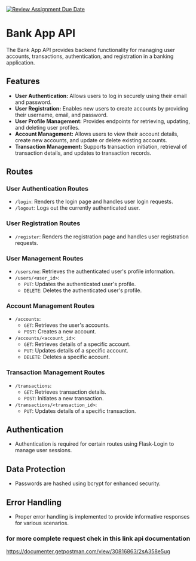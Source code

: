[![Review Assignment Due Date](https://classroom.github.com/assets/deadline-readme-button-24ddc0f5d75046c5622901739e7c5dd533143b0c8e959d652212380cedb1ea36.svg)](https://classroom.github.com/a/TId9PLV9)

# Bank App API

The Bank App API provides backend functionality for managing user accounts, transactions, authentication, and registration in a banking application.

## Features

- **User Authentication:** Allows users to log in securely using their email and password.
- **User Registration:** Enables new users to create accounts by providing their username, email, and password.
- **User Profile Management:** Provides endpoints for retrieving, updating, and deleting user profiles.
- **Account Management:** Allows users to view their account details, create new accounts, and update or delete existing accounts.
- **Transaction Management:** Supports transaction initiation, retrieval of transaction details, and updates to transaction records.

## Routes

### User Authentication Routes
- `/login`: Renders the login page and handles user login requests.
- `/logout`: Logs out the currently authenticated user.

### User Registration Routes
- `/register`: Renders the registration page and handles user registration requests.

### User Management Routes
- `/users/me`: Retrieves the authenticated user's profile information.
- `/users/<user_id>`:
  - `PUT`: Updates the authenticated user's profile.
  - `DELETE`: Deletes the authenticated user's profile.

### Account Management Routes
- `/accounts`: 
  - `GET`: Retrieves the user's accounts.
  - `POST`: Creates a new account.
- `/accounts/<account_id>`:
  - `GET`: Retrieves details of a specific account.
  - `PUT`: Updates details of a specific account.
  - `DELETE`: Deletes a specific account.

### Transaction Management Routes
- `/transactions`:
  - `GET`: Retrieves transaction details.
  - `POST`: Initiates a new transaction.
- `/transactions/<transaction_id>`:
  - `PUT`: Updates details of a specific transaction.

## Authentication
- Authentication is required for certain routes using Flask-Login to manage user sessions.

## Data Protection
- Passwords are hashed using bcrypt for enhanced security.

## Error Handling
- Proper error handling is implemented to provide informative responses for various scenarios.

### for more complete request chek in this link api documentation 
https://documenter.getpostman.com/view/30816863/2sA358e5ug